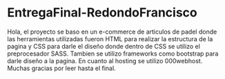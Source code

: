 # EntregaFinal-RedondoFrancisco
Hola, el proyecto se baso en un e-commerce de articulos de padel donde las herramientas utilizadas fueron HTML para realizar la estructura de la pagina y CSS para darle el diseño donde dentro de CSS se utilizo el preprocesador SASS. 
Tambien se utilizo frameworks como bootstrap para darle diseño a la pagina. En cuanto al hosting se utilizo 000webhost. 
Muchas gracias por leer hasta el final.
